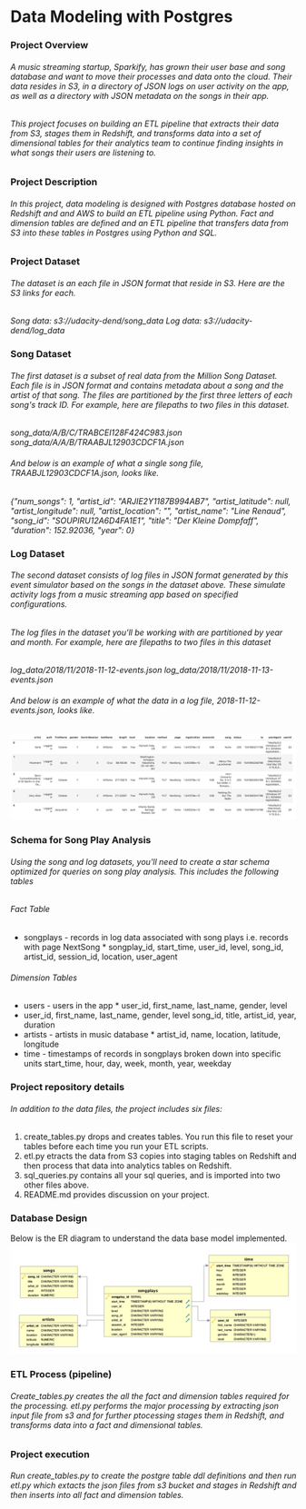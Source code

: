 # Data Modeling with Postgres
### Project Overview
###### A music streaming startup, Sparkify, has grown their user base and song database and want to move their processes and data onto the cloud. Their data resides in S3, in a directory of JSON logs on user activity on the app, as well as a directory with JSON metadata on the songs in their app.
###### This project focuses on building an ETL pipeline that extracts their data from S3, stages them in Redshift, and transforms data into a set of dimensional tables  for their analytics team to continue finding insights in what songs their users are listening to. 

### Project Description
###### In this project, data modeling is designed with Postgres database hosted on Redshift and and AWS to build an ETL pipeline using Python. Fact and dimension tables are defined and an ETL pipeline that transfers data from S3 into these tables in Postgres using Python and SQL.

### Project Dataset
###### The  dataset is an each file in JSON format that reside in S3. Here are the S3 links for each.
*Song data: s3://udacity-dend/song_data*
*Log data: s3://udacity-dend/log_data*

### Song Dataset
###### The first dataset is a subset of real data from the Million Song Dataset. Each file is in JSON format and contains metadata about a song and the artist of that song. The files are partitioned by the first three letters of each song's track ID. For example, here are filepaths to two files in this dataset.
*song_data/A/B/C/TRABCEI128F424C983.json*
*song_data/A/A/B/TRAABJL12903CDCF1A.json*
###### And below is an example of what a single song file, TRAABJL12903CDCF1A.json, looks like.
*{"num_songs": 1, "artist_id": "ARJIE2Y1187B994AB7", "artist_latitude": null, "artist_longitude": null, "artist_location": "", "artist_name": "Line Renaud", "song_id": "SOUPIRU12A6D4FA1E1", "title": "Der Kleine Dompfaff", "duration": 152.92036, "year": 0}*
### Log Dataset
###### The second dataset consists of log files in JSON format generated by this event simulator based on the songs in the dataset above. These simulate activity logs from a music streaming app based on specified configurations.
###### The log files in the dataset you'll be working with are partitioned by year and month. For example, here are filepaths to two files in this dataset
*log_data/2018/11/2018-11-12-events.json*
*log_data/2018/11/2018-11-13-events.json*
###### And below is an example of what the data in a log file, 2018-11-12-events.json, looks like.
![Log data format ](/log-data.png)

### Schema for Song Play Analysis
###### Using the song and log datasets, you'll need to create a star schema optimized for queries on song play analysis. This includes the following tables
###### Fact Table
* songplays - records in log data associated with song plays i.e. records with page NextSong
      * songplay_id, start_time, user_id, level, song_id, artist_id, session_id, location, user_agent
###### Dimension Tables
* users - users in the app
      * user_id, first_name, last_name, gender, level
* user_id, first_name, last_name, gender, level
      song_id, title, artist_id, year, duration
* artists - artists in music database
      * artist_id, name, location, latitude, longitude
* time - timestamps of records in songplays broken down into specific units
      start_time, hour, day, week, month, year, weekday

### Project repository details
###### In addition to the data files, the project includes six files:
1. create_tables.py drops and creates tables. You run this file to reset your tables before each time you run your ETL scripts.
2. etl.py etracts the data from S3 copies into staging tables on Redshift and then process that data into analytics tables on Redshift.
5. sql_queries.py contains all your sql queries, and is imported into two other files above.
6. README.md provides discussion on your project.
      
### Database Design
Below is the ER diagram to understand the data base model implemented. 
![Song project ERD](/Song_ERD.png)

### ETL Process (pipeline)
###### Create_tables.py creates the all the fact and dimension tables required for the processing.  etl.py performs the major processing by extracting json input file from s3 and for further ptocessing stages them in Redshift, and transforms data into a fact and dimensional tables.

### Project execution
###### Run create_tables.py to create the postgre table ddl definitions and then run etl.py which extacts the json files from s3 bucket and stages in Redshift and then inserts into all fact and dimension tables. 


